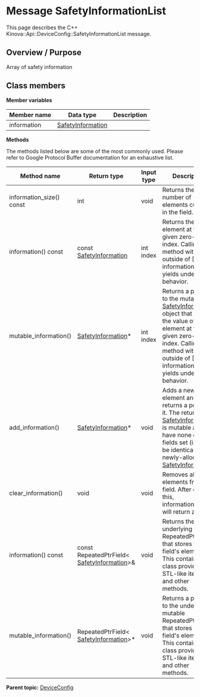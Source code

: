 # Message SafetyInformationList

This page describes the C++ Kinova::Api::DeviceConfig::SafetyInformationList message.

## Overview / Purpose

Array of safety information

## Class members

 **Member variables** 

|Member name|Data type|Description|
|-----------|---------|-----------|
|information| [SafetyInformation](msg_DeviceConfig_SafetyInformation.md#)| |

 **Methods** 

The methods listed below are some of the most commonly used. Please refer to Google Protocol Buffer documentation for an exhaustive list.

|Method name|Return type|Input type|Description|
|-----------|-----------|----------|-----------|
|information\_size\(\) const|int|void|Returns the number of elements currently in the field.|
|information\(\) const|const [SafetyInformation](msg_DeviceConfig_SafetyInformation.md#)|int index|Returns the element at the given zero-based index. Calling this method with index outside of \[0, information\_size\(\)\) yields undefined behavior.|
|mutable\_information\(\)| [SafetyInformation](msg_DeviceConfig_SafetyInformation.md#)\*|int index|Returns a pointer to the mutable [SafetyInformation](msg_DeviceConfig_SafetyInformation.md#) object that stores the value of the element at the given zero-based index. Calling this method with index outside of \[0, information\_size\(\)\) yields undefined behavior.|
|add\_information\(\)| [SafetyInformation](msg_DeviceConfig_SafetyInformation.md#)\*|void|Adds a new element and returns a pointer to it. The returned [SafetyInformation](msg_DeviceConfig_SafetyInformation.md#) is mutable and will have none of its fields set \(i.e. it will be identical to a newly-allocated [SafetyInformation](msg_DeviceConfig_SafetyInformation.md#)\).|
|clear\_information\(\)|void|void|Removes all elements from the field. After calling this, information\_size\(\) will return zero.|
|information\(\) const|const RepeatedPtrField< [SafetyInformation](msg_DeviceConfig_SafetyInformation.md#)\>&|void|Returns the underlying RepeatedPtrField that stores the field's elements. This container class provides STL-like iterators and other methods.|
|mutable\_information\(\)|RepeatedPtrField< [SafetyInformation](msg_DeviceConfig_SafetyInformation.md#)\>\*|void|Returns a pointer to the underlying mutable RepeatedPtrField that stores the field's elements. This container class provides STL-like iterators and other methods.|

**Parent topic:** [DeviceConfig](../references/summary_DeviceConfig.md)

